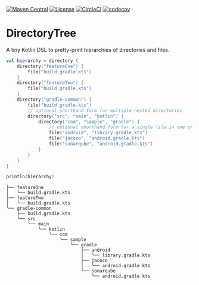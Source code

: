 [![Maven Central](https://img.shields.io/maven-central/v/io.github.antimonit/directory-tree.svg?label=Maven%20Central)](https://search.maven.org/search?q=g:%22io.github.antimonit%22%20AND%20a:%22directory-tree%22)
[![License](https://img.shields.io/badge/License-Apache%202.0-blue.svg)](https://opensource.org/licenses/Apache-2.0)
[![CircleCI](https://circleci.com/gh/Antimonit/DirectoryTree/tree/main.svg?style=shield)](https://circleci.com/gh/Antimonit/DirectoryTree/tree/main)
[![codecov](https://codecov.io/gh/Antimonit/DirectoryTree/branch/main/graph/badge.svg?token=ZK4VJZSPFI)](https://codecov.io/gh/Antimonit/DirectoryTree)

# DirectoryTree

A tiny Kotlin DSL to pretty-print hierarchies of directories and files.

```kotlin
val hierarchy = directory {
    directory("featureOne") {
        file("build.gradle.kts")
    }
    directory("featureTwo") {
        file("build.gradle.kts")
    }
    directory("gradle-common") {
        file("build.gradle.kts")
        // optional shorthand form for multiple nested directories
        directory("src", "main", "kotlin") {
            directory("com", "sample", "gradle") {
                // optional shorthand form for a single file in one or more nested directories
                file("android", "library.gradle.kts")
                file("jacoco", "android.gradle.kts")
                file("sonarqube", "android.gradle.kts")
            }
        }
    }
}

println(hierarchy)
```

```
├── featureOne
│   ╰── build.gradle.kts
├── featureTwo
│   ╰── build.gradle.kts
╰── gradle-common
    ├── build.gradle.kts
    ╰── src
        ╰── main
            ╰── kotlin
                ╰── com
                    ╰── sample
                        ╰── gradle
                            ├── android
                            │   ╰── library.gradle.kts
                            ├── jacoco
                            │   ╰── android.gradle.kts
                            ╰── sonarqube
                                ╰── android.gradle.kts
```